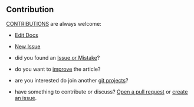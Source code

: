 ## Contribution

[CONTRIBUTIONS](http://contribution.softreck.dev) are always welcome:

+ [Edit Docs](https://github.com/cameramonit/python/edit/main/README.md)
+ [New Issue](https://github.com/cameramonit/python/issues/new)

+ did you found an [Issue or Mistake](https://github.com/cameramonit/python/issues/new)?
+ do you want to [improve](https://github.com/cameramonit/python/edit/main/README.md) the article?
+ are you interested do join another [git projects](https://github.com/cameramonit/)?
+ have something to contribute or discuss? [Open a pull request](https://github.com/cameramonit/python/pulls) or [create an issue](https://github.com/cameramonit/python/issues).


